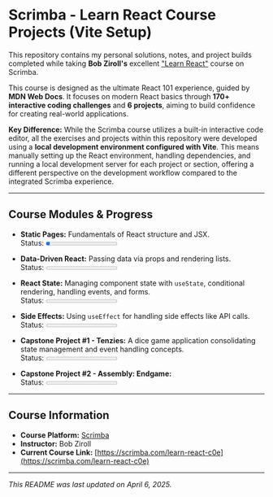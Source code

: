 # Scrimba - Learn React Course Projects (Vite Setup)

This repository contains my personal solutions, notes, and project builds completed while taking **Bob Ziroll's** excellent ["Learn React"](https://scrimba.com/learn-react-c0e) course on Scrimba.

This course is designed as the ultimate React 101 experience, guided by **MDN Web Docs**. It focuses on modern React basics through **170+ interactive coding challenges** and **6 projects**, aiming to build confidence for creating real-world applications.

**Key Difference:**
While the Scrimba course utilizes a built-in interactive code editor, all the exercises and projects within this repository were developed using a **local development environment configured with Vite**. This means manually setting up the React environment, handling dependencies, and running a local development server for each project or section, offering a different perspective on the development workflow compared to the integrated Scrimba experience.

---

## Course Modules & Progress

- **Static Pages:** Fundamentals of React structure and JSX.
  <br/>Status: <progress value="5" max="100"></progress>

- **Data-Driven React:** Passing data via props and rendering lists.
  <br/>Status: <progress value="0" max="100"></progress>

- **React State:** Managing component state with `useState`, conditional rendering, handling events, and forms.
  <br/>Status: <progress value="0" max="100"></progress>

- **Side Effects:** Using `useEffect` for handling side effects like API calls.
  <br/>Status: <progress value="0" max="100"></progress>

- **Capstone Project #1 - Tenzies:** A dice game application consolidating state management and event handling concepts.
  <br/>Status: <progress value="0" max="100"></progress>

- **Capstone Project #2 - Assembly: Endgame:**
  <br/>Status: <progress value="0" max="100"></progress>

---

## Course Information

- **Course Platform:** [Scrimba](https://scrimba.com/)
- **Instructor:** Bob Ziroll
- **Current Course Link:** [https://scrimba.com/learn-react-c0e](https://scrimba.com/learn-react-c0e)

---

_This README was last updated on April 6, 2025._
